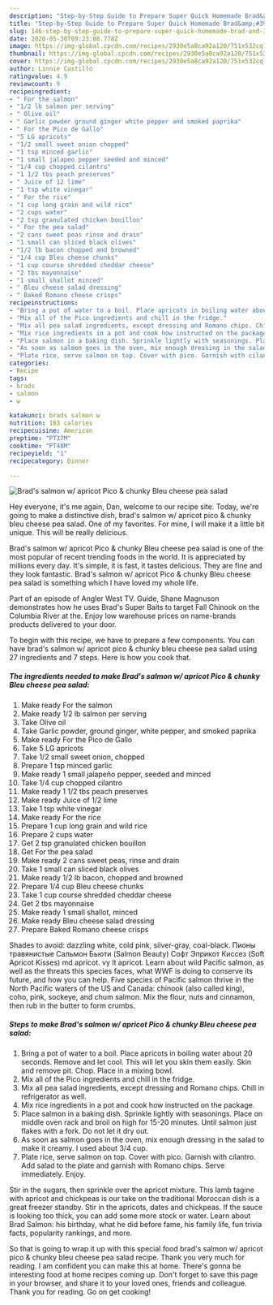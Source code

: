 ```yaml
---
description: "Step-by-Step Guide to Prepare Super Quick Homemade Brad&amp;#39;s salmon w/ apricot Pico &amp;amp; chunky Bleu cheese pea salad"
title: "Step-by-Step Guide to Prepare Super Quick Homemade Brad&amp;#39;s salmon w/ apricot Pico &amp;amp; chunky Bleu cheese pea salad"
slug: 146-step-by-step-guide-to-prepare-super-quick-homemade-brad-and-39-s-salmon-w-apricot-pico-and-amp-chunky-bleu-cheese-pea-salad
date: 2020-05-30T09:23:08.778Z
image: https://img-global.cpcdn.com/recipes/2930e5a8ca92a120/751x532cq70/brads-salmon-w-apricot-pico-chunky-bleu-cheese-pea-salad-recipe-main-photo.jpg
thumbnail: https://img-global.cpcdn.com/recipes/2930e5a8ca92a120/751x532cq70/brads-salmon-w-apricot-pico-chunky-bleu-cheese-pea-salad-recipe-main-photo.jpg
cover: https://img-global.cpcdn.com/recipes/2930e5a8ca92a120/751x532cq70/brads-salmon-w-apricot-pico-chunky-bleu-cheese-pea-salad-recipe-main-photo.jpg
author: Linnie Castillo
ratingvalue: 4.9
reviewcount: 9
recipeingredient:
- " For the salmon"
- "1/2 lb salmon per serving"
- " Olive oil"
- " Garlic powder ground ginger white pepper and smoked paprika"
- " For the Pico de Gallo"
- "5 LG apricots"
- "1/2 small sweet onion chopped"
- "1 tsp minced garlic"
- "1 small jalapeo pepper seeded and minced"
- "1/4 cup chopped cilantro"
- "1 1/2 tbs peach preserves"
- " Juice of 12 lime"
- "1 tsp white vinegar"
- " For the rice"
- "1 cup long grain and wild rice"
- "2 cups water"
- "2 tsp granulated chicken bouillon"
- " For the pea salad"
- "2 cans sweet peas rinse and drain"
- "1 small can sliced black olives"
- "1/2 lb bacon chopped and browned"
- "1/4 cup Bleu cheese chunks"
- "1 cup course shredded cheddar cheese"
- "2 tbs mayonnaise"
- "1 small shallot minced"
- " Bleu cheese salad dressing"
- " Baked Romano cheese crisps"
recipeinstructions:
- "Bring a pot of water to a boil. Place apricots in boiling water about 20 seconds. Remove and let cool. This will let you skin them easily. Skin and remove pit. Chop. Place in a mixing bowl."
- "Mix all of the Pico ingredients and chill in the fridge."
- "Mix all pea salad ingredients, except dressing and Romano chips. Chill in refrigerator as well."
- "Mix rice ingredients in a pot and cook how instructed on the package."
- "Place salmon in a baking dish. Sprinkle lightly with seasonings. Place on middle oven rack and broil on high for 15-20 minutes. Until salmon just flakes with a fork. Do not let it dry out."
- "As soon as salmon goes in the oven, mix enough dressing in the salad to make it creamy. I used about 3/4 cup."
- "Plate rice, serve salmon on top. Cover with pico. Garnish with cilantro. Add salad to the plate and garnish with Romano chips. Serve immediately. Enjoy."
categories:
- Recipe
tags:
- brads
- salmon
- w

katakunci: brads salmon w 
nutrition: 163 calories
recipecuisine: American
preptime: "PT37M"
cooktime: "PT48M"
recipeyield: "1"
recipecategory: Dinner

---
```



![Brad&#39;s salmon w/ apricot Pico &amp; chunky Bleu cheese pea salad](https://img-global.cpcdn.com/recipes/2930e5a8ca92a120/751x532cq70/brads-salmon-w-apricot-pico-chunky-bleu-cheese-pea-salad-recipe-main-photo.jpg)

Hey everyone, it's me again, Dan, welcome to our recipe site. Today, we're going to make a distinctive dish, brad&#39;s salmon w/ apricot pico &amp; chunky bleu cheese pea salad. One of my favorites. For mine, I will make it a little bit unique. This will be really delicious.

Brad&#39;s salmon w/ apricot Pico &amp; chunky Bleu cheese pea salad is one of the most popular of recent trending foods in the world. It is appreciated by millions every day. It's simple, it is fast, it tastes delicious. They are fine and they look fantastic. Brad&#39;s salmon w/ apricot Pico &amp; chunky Bleu cheese pea salad is something which I have loved my whole life.

Part of an episode of Angler West TV. Guide, Shane Magnuson demonstrates how he uses Brad&#39;s Super Baits to target Fall Chinook on the Columbia River at the. Enjoy low warehouse prices on name-brands products delivered to your door.


To begin with this recipe, we have to prepare a few components. You can have brad&#39;s salmon w/ apricot pico &amp; chunky bleu cheese pea salad using 27 ingredients and 7 steps. Here is how you cook that.

<!--inarticleads1-->

##### The ingredients needed to make Brad&#39;s salmon w/ apricot Pico &amp; chunky Bleu cheese pea salad:

1. Make ready  For the salmon
1. Make ready 1/2 lb salmon per serving
1. Take  Olive oil
1. Take  Garlic powder, ground ginger, white pepper, and smoked paprika
1. Make ready  For the Pico de Gallo
1. Take 5 LG apricots
1. Take 1/2 small sweet onion, chopped
1. Prepare 1 tsp minced garlic
1. Make ready 1 small jalapeño pepper, seeded and minced
1. Take 1/4 cup chopped cilantro
1. Make ready 1 1/2 tbs peach preserves
1. Make ready  Juice of 1/2 lime
1. Take 1 tsp white vinegar
1. Make ready  For the rice
1. Prepare 1 cup long grain and wild rice
1. Prepare 2 cups water
1. Get 2 tsp granulated chicken bouillon
1. Get  For the pea salad
1. Make ready 2 cans sweet peas, rinse and drain
1. Take 1 small can sliced black olives
1. Make ready 1/2 lb bacon, chopped and browned
1. Prepare 1/4 cup Bleu cheese chunks
1. Take 1 cup course shredded cheddar cheese
1. Get 2 tbs mayonnaise
1. Make ready 1 small shallot, minced
1. Make ready  Bleu cheese salad dressing
1. Prepare  Baked Romano cheese crisps


Shades to avoid: dazzling white, cold pink, silver-gray, coal-black. Пионы травянистые Сальмон Бьюти (Salmon Beauty) Софт Эприкот Киссез (Soft Apricot Kisses) md apricot. vy lt apricot. Learn about wild Pacific salmon, as well as the threats this species faces, what WWF is doing to conserve its future, and how you can help. Five species of Pacific salmon thrive in the North Pacific waters of the US and Canada: chinook (also called king), coho, pink, sockeye, and chum salmon. Mix the flour, nuts and cinnamon, then rub in the butter to form crumbs. 

<!--inarticleads2-->

##### Steps to make Brad&#39;s salmon w/ apricot Pico &amp; chunky Bleu cheese pea salad:

1. Bring a pot of water to a boil. Place apricots in boiling water about 20 seconds. Remove and let cool. This will let you skin them easily. Skin and remove pit. Chop. Place in a mixing bowl.
1. Mix all of the Pico ingredients and chill in the fridge.
1. Mix all pea salad ingredients, except dressing and Romano chips. Chill in refrigerator as well.
1. Mix rice ingredients in a pot and cook how instructed on the package.
1. Place salmon in a baking dish. Sprinkle lightly with seasonings. Place on middle oven rack and broil on high for 15-20 minutes. Until salmon just flakes with a fork. Do not let it dry out.
1. As soon as salmon goes in the oven, mix enough dressing in the salad to make it creamy. I used about 3/4 cup.
1. Plate rice, serve salmon on top. Cover with pico. Garnish with cilantro. Add salad to the plate and garnish with Romano chips. Serve immediately. Enjoy.


Stir in the sugars, then sprinkle over the apricot mixture. This lamb tagine with apricot and chickpeas is our take on the traditional Moroccan dish is a great freezer standby. Stir in the apricots, dates and chickpeas. If the sauce is looking too thick, you can add some more stock or water. Learn about Brad Salmon: his birthday, what he did before fame, his family life, fun trivia facts, popularity rankings, and more. 

So that is going to wrap it up with this special food brad&#39;s salmon w/ apricot pico &amp; chunky bleu cheese pea salad recipe. Thank you very much for reading. I am confident you can make this at home. There's gonna be interesting food at home recipes coming up. Don't forget to save this page in your browser, and share it to your loved ones, friends and colleague. Thank you for reading. Go on get cooking!
